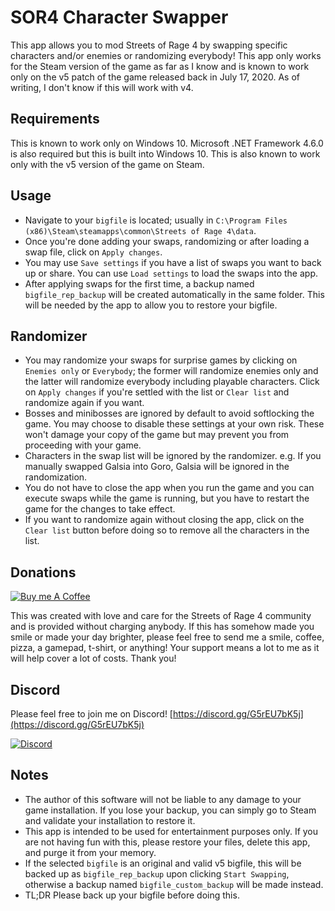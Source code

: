 # SOR4 Character Swapper

This app allows you to mod Streets of Rage 4 by swapping
specific characters and/or enemies or randomizing everybody!
This app only works for the Steam version of the game as far
as I know and is known to work only on the v5 patch of the
game released back in July 17, 2020. As of writing, I don't
know if this will work with v4.

## Requirements
This is known to work only on Windows 10. Microsoft .NET
Framework 4.6.0 is also required but this is built into 
Windows 10. This is also known to work only with the v5
version of the game on Steam.

## Usage
* Navigate to your `bigfile` is located; usually in
`C:\Program Files (x86)\Steam\steamapps\common\Streets of
Rage 4\data`.
* Once you're done adding your swaps, randomizing or after
loading a swap file, click on `Apply changes`.
* You may use `Save settings` if you have a list of swaps
you want to back up or share. You can use `Load settings` to
load the swaps into the app.
* After applying swaps for the first time, a backup named
`bigfile_rep_backup` will be created automatically in the
same folder. This will be needed by the app to allow you to
restore your bigfile.

## Randomizer
* You may randomize your swaps for surprise games by
clicking on `Enemies only` or `Everybody`; the former will
randomize enemies only and the latter will randomize
everybody including playable characters. Click on
`Apply changes` if you're settled with the list or
`Clear list` and randomize again if you want.
* Bosses and minibosses are ignored by default to avoid
softlocking the game. You may choose to disable these
settings at your own risk.  These won't damage your copy
of the game but may prevent you from proceeding with your
game.
* Characters in the swap list will be ignored by the
randomizer. e.g. If you manually swapped Galsia into Goro,
Galsia will be ignored in the randomization.
* You do not have to close the app when you run the game and
you can execute swaps while the game is running, but you have
to restart the game for the changes to take effect.
* If you want to randomize again without closing the app,
click on the `Clear list` button before doing so to remove
all the characters in the list.

## Donations
[![Buy me A Coffee](http://sidestream.tk/wp-content/uploads/2021/06/white-button-e1624263691285.png "Buy Me A Coffee")](https://buymeacoffee.com/honganqi)

This was created with love and care for the Streets of Rage 4
community and is provided without charging anybody. If this
has somehow made you smile or made your day brighter, please
feel free to send me a smile, coffee, pizza, a gamepad,
t-shirt, or anything! Your support means a lot to me as it
will help cover a lot of costs. Thank you!

## Discord
Please feel free to join me on Discord!
[https://discord.gg/G5rEU7bK5j](https://discord.gg/G5rEU7bK5j)

[![Discord](https://discord.com/assets/f9bb9c4af2b9c32a2c5ee0014661546d.png)](https://discord.gg/G5rEU7bK5j)

## Notes
* The author of this software will not be liable to any
damage to your game installation. If you lose your backup,
you can simply go to Steam and validate your installation to
restore it.
* This app is intended to be used for entertainment purposes
only. If you are not having fun with this, please restore
your files, delete this app, and purge it from your memory.
* If the selected `bigfile` is an original and valid v5
bigfile, this will be backed up as `bigfile_rep_backup` upon
clicking `Start Swapping`, otherwise a backup named
`bigfile_custom_backup` will be made instead.
* TL;DR Please back up your bigfile before doing this.